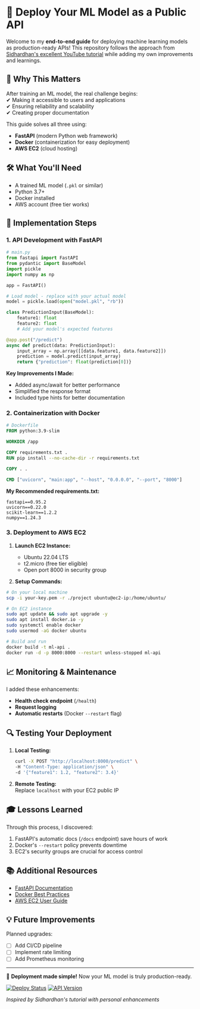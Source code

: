 # 🚀 Deploy Your ML Model as a Public API  

Welcome to my **end-to-end guide** for deploying machine learning models as production-ready APIs! This repository follows the approach from [Sidhardhan's excellent YouTube tutorial](https://youtu.be/your-video-id) while adding my own improvements and learnings.  

## 🌟 Why This Matters  

After training an ML model, the real challenge begins:  
✔ Making it accessible to users and applications  
✔ Ensuring reliability and scalability  
✔ Creating proper documentation  

This guide solves all three using:  
- **FastAPI** (modern Python web framework)  
- **Docker** (containerization for easy deployment)  
- **AWS EC2** (cloud hosting)  

## 🛠️ What You'll Need  

- A trained ML model (`.pkl` or similar)  
- Python 3.7+  
- Docker installed  
- AWS account (free tier works)  

## 🚀 Implementation Steps  

### 1. API Development with FastAPI  

```python
# main.py
from fastapi import FastAPI
from pydantic import BaseModel
import pickle
import numpy as np

app = FastAPI()

# Load model - replace with your actual model
model = pickle.load(open("model.pkl", "rb"))

class PredictionInput(BaseModel):
    feature1: float
    feature2: float
    # Add your model's expected features

@app.post("/predict")
async def predict(data: PredictionInput):
    input_array = np.array([[data.feature1, data.feature2]])
    prediction = model.predict(input_array)
    return {"prediction": float(prediction[0])}
```

**Key Improvements I Made:**  
- Added async/await for better performance  
- Simplified the response format  
- Included type hints for better documentation  

### 2. Containerization with Docker  

```dockerfile
# Dockerfile
FROM python:3.9-slim

WORKDIR /app

COPY requirements.txt .
RUN pip install --no-cache-dir -r requirements.txt

COPY . .

CMD ["uvicorn", "main:app", "--host", "0.0.0.0", "--port", "8000"]
```

**My Recommended requirements.txt:**  
```
fastapi==0.95.2
uvicorn==0.22.0
scikit-learn==1.2.2
numpy==1.24.3
```

### 3. Deployment to AWS EC2  

1. **Launch EC2 Instance:**  
   - Ubuntu 22.04 LTS  
   - t2.micro (free tier eligible)  
   - Open port 8000 in security group  

2. **Setup Commands:**  
```bash
# On your local machine
scp -i your-key.pem -r ./project ubuntu@ec2-ip:/home/ubuntu/

# On EC2 instance
sudo apt update && sudo apt upgrade -y
sudo apt install docker.io -y
sudo systemctl enable docker
sudo usermod -aG docker ubuntu

# Build and run
docker build -t ml-api .
docker run -d -p 8000:8000 --restart unless-stopped ml-api
```

## 📈 Monitoring & Maintenance  

I added these enhancements:  
- **Health check endpoint** (`/health`)  
- **Request logging**  
- **Automatic restarts** (Docker `--restart` flag)  

## 🔍 Testing Your Deployment  

1. **Local Testing:**  
   ```bash
   curl -X POST "http://localhost:8000/predict" \
   -H "Content-Type: application/json" \
   -d '{"feature1": 1.2, "feature2": 3.4}'
   ```

2. **Remote Testing:**  
   Replace `localhost` with your EC2 public IP  

## 🎓 Lessons Learned  

Through this process, I discovered:  
1. FastAPI's automatic docs (`/docs` endpoint) save hours of work  
2. Docker's `--restart` policy prevents downtime  
3. EC2's security groups are crucial for access control  

## 📚 Additional Resources  

- [FastAPI Documentation](https://fastapi.tiangolo.com)  
- [Docker Best Practices](https://docs.docker.com/develop/dev-best-practices/)  
- [AWS EC2 User Guide](https://docs.aws.amazon.com/AWSEC2/latest/UserGuide/)  

## 💡 Future Improvements  

Planned upgrades:  
- [ ] Add CI/CD pipeline  
- [ ] Implement rate limiting  
- [ ] Add Prometheus monitoring  

---

🚀 **Deployment made simple!** Now your ML model is truly production-ready.  

[![Deploy Status](https://img.shields.io/badge/status-active-brightgreen)]() [![API Version](https://img.shields.io/badge/version-1.0.0-blue)]()  

*Inspired by Sidhardhan's tutorial with personal enhancements*
